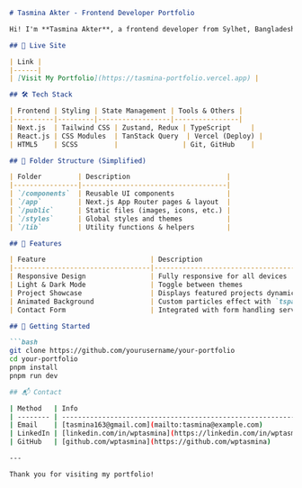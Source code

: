 

````md
# Tasmina Akter - Frontend Developer Portfolio

Hi! I'm **Tasmina Akter**, a frontend developer from Sylhet, Bangladesh.<br/> I build interactive, modern, and performance-optimized web applications<br/> using React, Next.js, TypeScript, Tailwind CSS, Zustand, and more.

## 🔗 Live Site

| Link |
|------|
| [Visit My Portfolio](https://tasmina-portfolio.vercel.app) |

## 🛠️ Tech Stack

| Frontend | Styling | State Management | Tools & Others |
|----------|---------|------------------|----------------|
| Next.js  | Tailwind CSS | Zustand, Redux | TypeScript     |
| React.js | CSS Modules  | TanStack Query  | Vercel (Deploy) |
| HTML5    | SCSS         |                | Git, GitHub    |

## 📁 Folder Structure (Simplified)

| Folder         | Description                        |
|----------------|------------------------------------|
| `/components`  | Reusable UI components             |
| `/app`         | Next.js App Router pages & layout  |
| `/public`      | Static files (images, icons, etc.) |
| `/styles`      | Global styles and themes           |
| `/lib`         | Utility functions & helpers        |

## 📸 Features

| Feature                          | Description                              |
|----------------------------------|------------------------------------------|
| Responsive Design                | Fully responsive for all devices         |
| Light & Dark Mode                | Toggle between themes                    |
| Project Showcase                 | Displays featured projects dynamically   |
| Animated Background              | Custom particles effect with `tsparticles` |
| Contact Form                     | Integrated with form handling service    |

## 🚀 Getting Started

```bash
git clone https://github.com/yourusername/your-portfolio
cd your-portfolio
pnpm install
pnpm run dev

## 📬 Contact

| Method   | Info                                                                 |
| -------- | -------------------------------------------------------------------- |
| Email    | [tasmina163@gmail.com](mailto:tasmina@example.com)                    |
| LinkedIn | [linkedin.com/in/wptasmina](https://linkedin.com/in/wptasmina) |
| GitHub   | [github.com/wptasmina](https://github.com/wptasmina)                 |

---

Thank you for visiting my portfolio!


